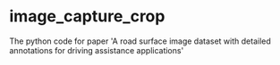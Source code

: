 # image_capture_crop
The python code for paper 'A road surface image dataset with detailed annotations for driving assistance applications'

